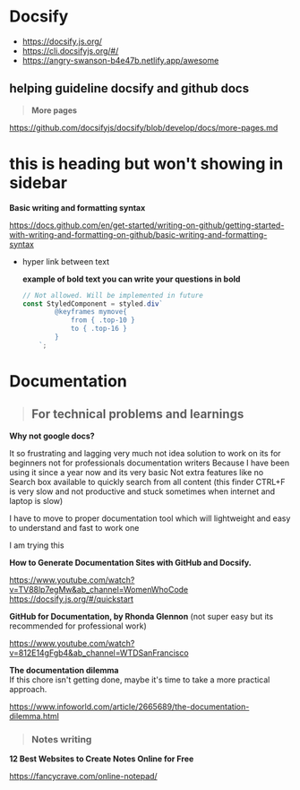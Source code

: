 # Docsify

- https://docsify.js.org/
- https://cli.docsifyjs.org/#/
- https://angry-swanson-b4e47b.netlify.app/awesome

## helping guideline docsify and github docs

> **More pages**

https://github.com/docsifyjs/docsify/blob/develop/docs/more-pages.md

# this is heading but won't showing in sidebar <!-- {docsify-ignore} -->

**Basic writing and formatting syntax**

https://docs.github.com/en/get-started/writing-on-github/getting-started-with-writing-and-formatting-on-github/basic-writing-and-formatting-syntax

- hyper link between text
  <!-- [an hyper link](www.google.com) -->

  **example of bold text you can write your questions in bold**

  ```jsx showLineNumbers
  // Not allowed. Will be implemented in future
  const StyledComponent = styled.div`
          @keyframes mymove{
              from { .top-10 }
              to { .top-16 }
          }
      `;
  ```

# Documentation

> ## For technical problems and learnings

**Why not google docs?**

It so frustrating and lagging very much not idea solution to work on its for beginners not for professionals documentation writers
Because I have been using it since a year now and its very basic
Not extra features like no
Search box available to quickly search from all content (this finder CTRL+F is very slow and not productive and stuck sometimes when internet and laptop is slow)

I have to move to proper documentation tool which will lightweight and easy to understand and fast to work one

I am trying this

**How to Generate Documentation Sites with GitHub and Docsify.**

https://www.youtube.com/watch?v=TV88lp7egMw&ab_channel=WomenWhoCode <br/>
https://docsify.js.org/#/quickstart

**GitHub for Documentation, by Rhonda Glennon** (not super easy but its recommended for professional work)

https://www.youtube.com/watch?v=812E14gFgb4&ab_channel=WTDSanFrancisco

**The documentation dilemma**<br/>
If this chore isn't getting done, maybe it's time to take a more practical approach.

https://www.infoworld.com/article/2665689/the-documentation-dilemma.html

> ### Notes writing

**12 Best Websites to Create Notes Online for Free**

https://fancycrave.com/online-notepad/
